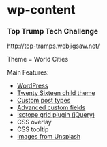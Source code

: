 # wp-content
### Top Trump Tech Challenge

http://top-tramps.webjigsaw.net/

Theme = World Cities

Main Features:
- [WordPress](https://wordpress.org/)
- [Twenty Sixteen child theme](https://wordpress.org/themes/twentysixteen/)
- [Custom post types](https://codex.wordpress.org/Post_Types#Custom_Post_Types)
- [Advanced custom fields](https://www.advancedcustomfields.com/)
- [Isotope grid plugin (jQuery)](https://isotope.metafizzy.co/)
- CSS overlay
- CSS tooltip
- [Images from Unsplash](https://unsplash.com/)
